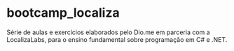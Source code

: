 # bootcamp_localiza
 Série de aulas e exercícios elaborados pelo Dio.me em parceria com a LocalizaLabs, para o ensino fundamental sobre programação em C# e .NET.

